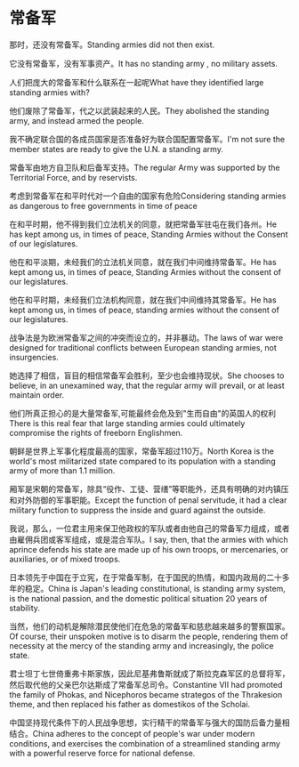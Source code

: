 # 常备军

<p><span class="chinese">那时，还没有常备军。</span><span class="english">Standing armies did not then exist.</span></p>

<p><span class="chinese">它没有常备军，没有军事资产。</span><span class="english">It has no standing army , no military assets.</span></p>

<p><span class="chinese">人们把庞大的常备军和什么联系在一起呢</span><span class="english">What have they identified large standing armies with?</span></p>

<p><span class="chinese">他们废除了常备军，代之以武装起来的人民。</span><span class="english">They abolished the standing army, and instead armed the people.</span></p>

<p><span class="chinese">我不确定联合国的各成员国家是否准备好为联合国配置常备军。</span><span class="english">I'm not sure the member states are ready to give the U.N. a standing army.</span></p>

<p><span class="chinese">常备军由地方自卫队和后备军支持。</span><span class="english">The regular Army was supported by the Territorial Force, and by reservists.</span></p>

<p><span class="chinese">考虑到常备军在和平时代对一个自由的国家有危险</span><span class="english">Considering standing armies as dangerous to free governments in time of peace</span></p>

<p><span class="chinese">在和平时期，他不得到我们立法机关的同意，就把常备军驻屯在我们各州。</span><span class="english">He has kept among us, in times of peace, Standing Armies without the Consent of our legislatures.</span></p>

<p><span class="chinese">他在和平淡期，未经我们的立法机关同意，就在我们中间维持常备军。</span><span class="english">He has kept among us, in times of peace, Standing Armies without the consent of our legislatures.</span></p>

<p><span class="chinese">他在和平时期，未经我们立法机构同意，就在我们中间维持其常备军。</span><span class="english">He has kept among us, in times of peace, standing armies without the consent of our legislatures.</span></p>

<p><span class="chinese">战争法是为欧洲常备军之间的冲突而设立的，并非暴动。</span><span class="english">The laws of war were designed for traditional conflicts between European standing armies, not insurgencies.</span></p>

<p><span class="chinese">她选择了相信，盲目的相信常备军会胜利，至少也会维持现状。</span><span class="english">She chooses to believe, in an unexamined way, that the regular army will prevail, or at least maintain order.</span></p>

<p><span class="chinese">他们所真正担心的是大量常备军,可能最终会危及到"生而自由"的英国人的权利</span><span class="english">There is this real fear that large standing armies could ultimately compromise the rights of freeborn Englishmen.</span></p>

<p><span class="chinese">朝鲜是世界上军事化程度最高的国家，常备军超过110万。</span><span class="english">North Korea is the world's most militarized state compared to its population with a standing army of more than 1.1 million.</span></p>

<p><span class="chinese">厢军是宋朝的常备军，除具“役作、工徒、营缮”等职能外，还具有明确的对内镇压和对外防御的军事职能。</span><span class="english">Except the function of penal servitude, it had a clear military function to suppress the inside and guard against the outside.</span></p>

<p><span class="chinese">我说，那么，一位君主用来保卫他政权的军队或者由他自己的常备军力组成，或者由雇佣兵团或客军组成，或是混合军队。</span><span class="english">I say, then, that the armies with which aprince defends his state are made up of his own troops, or mercenaries, or auxiliaries, or of mixed troops.</span></p>

<p><span class="chinese">日本领先于中国在于立宪，在于常备军制，在于国民的热情，和国内政局的二十多年的稳定。</span><span class="english">China is Japan's leading constitutional, is standing army system, is the national passion, and the domestic political situation 20 years of stability.</span></p>

<p><span class="chinese">当然，他们的动机是解除潜民使他们在危急的常备军和慈悲越来越多的警察国家。</span><span class="english">Of course, their unspoken motive is to disarm the people, rendering them of necessity at the mercy of the standing army and increasingly, the police state.</span></p>

<p><span class="chinese">君士坦丁七世倚重弗卡斯家族，因此尼基弗鲁斯就成了斯拉克森军区的总督将军，然后取代他的父亲巴尔达斯成了常备军总司令。</span><span class="english">Constantine VII had promoted the family of Phokas, and Nicephoros became strategos of the Thrakesion theme, and then replaced his father as domestikos of the Scholai.</span></p>

<p><span class="chinese">中国坚持现代条件下的人民战争思想，实行精干的常备军与强大的国防后备力量相结合。</span><span class="english">China adheres to the concept of people's war under modern conditions, and exercises the combination of a streamlined standing army with a powerful reserve force for national defense.</span></p>


